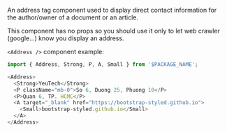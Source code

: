 An address tag component used to display direct contact information for the author/owner of a document or an article.

This component has no props so you should use it only to let web crawler (google...) know you display an address.

`<Address />` component example:

```js
import { Address, Strong, P, A, Small } from '$PACKAGE_NAME';

<Address>
  <Strong>YeuTech</Strong>
  <P className="mb-0">So 6, Duong 25, Phuong 10</P>
  <P>Quan 6, TP. HCMC</P>
  <A target="_blank" href="https://bootstrap-styled.github.io">
    <Small>bootstrap-styled.github.io</Small>
  </A>
</Address>
```
